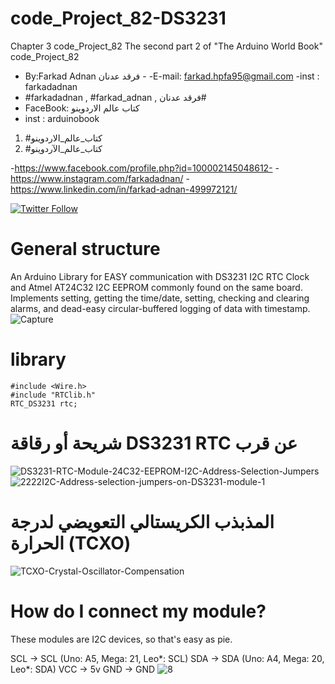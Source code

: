 # code_Project_82-DS3231
Chapter 3 code_Project_82 The second part 2 of "The Arduino World Book" code_Project_82
-  By:Farkad Adnan فرقد عدنان - 
 -E-mail: farkad.hpfa95@gmail.com 
-inst : farkadadnan 
- #farkadadnan , #farkad_adnan , فرقد عدنان# 
- FaceBook: كتاب عالم الاردوينو 
- inst : arduinobook
1. #كتاب_عالم_الاردوينو
2. #كتاب_عالم_الآردوينو

-https://www.facebook.com/profile.php?id=100002145048612-
-https://www.instagram.com/farkadadnan/
-https://www.linkedin.com/in/farkad-adnan-499972121/

 <p>
 <a href='https://mobile.twitter.com/farkadadnan'>
        <img alt="Twitter Follow" src="https://img.shields.io/twitter/follow/farkadadnan?label=%40farkadadnan&style=social" alt='Twitter' align="center"/>
    </a>
</p>

# General structure
An Arduino Library for EASY communication with DS3231 I2C RTC Clock and Atmel AT24C32 I2C EEPROM commonly found on the same board. Implements setting, getting the time/date, setting, checking and clearing alarms, and dead-easy circular-buffered logging of data with timestamp.
![Capture](https://user-images.githubusercontent.com/35774039/162672164-d1c02d42-806e-4409-8755-47c59dace379.JPG)

# library 

```
#include <Wire.h>
#include "RTClib.h"
RTC_DS3231 rtc;
```
# شريحة أو رقاقة DS3231 RTC عن قرب

![DS3231-RTC-Module-24C32-EEPROM-I2C-Address-Selection-Jumpers](https://user-images.githubusercontent.com/35774039/162673162-00b855d8-4d43-49bd-87bc-90bc982b9416.jpg)
![2222I2C-Address-selection-jumpers-on-DS3231-module-1](https://user-images.githubusercontent.com/35774039/162673172-8a0b5d54-81bb-4121-b80a-8657bd35db99.jpg)

# المذبذب الكريستالي التعويضي لدرجة الحرارة (TCXO)

![TCXO-Crystal-Oscillator-Compensation](https://user-images.githubusercontent.com/35774039/162673230-30c74f4d-a1cf-4cc3-a64f-f7dda863d3e2.png)


# How do I connect my module?
These modules are I2C devices, so that's easy as pie.

SCL -> SCL (Uno: A5, Mega: 21, Leo*: SCL)
SDA -> SDA (Uno: A4, Mega: 20, Leo*: SDA)
VCC -> 5v
GND -> GND
![8](https://user-images.githubusercontent.com/35774039/162675068-a4e9b94d-694a-4bb7-aec5-cef4398618bb.JPG)
